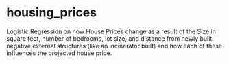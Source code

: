 # housing_prices
Logistic Regression on how House Prices change as a result of the Size in square feet, number of bedrooms, lot size, and distance from newly built negative external structures (like an incinerator built) and how each of these influences the projected house price.
